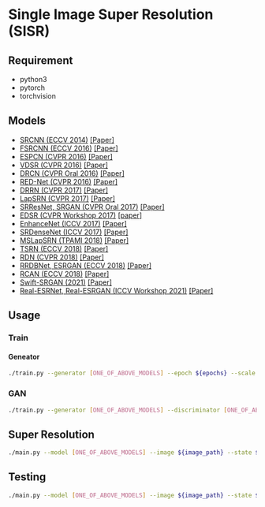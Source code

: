 # Single Image Super Resolution (SISR)

## Requirement

* python3
* pytorch
* torchvision

## Models

* [SRCNN (ECCV 2014)](./models/SRCNN/) [[Paper]](https://arxiv.org/abs/1501.00092)
* [FSRCNN (ECCV 2016)](./models/FSRCNN/) [[Paper]](https://arxiv.org/abs/1608.00367)
* [ESPCN (CVPR 2016)](./models/ESPCN/) [[Paper]](https://arxiv.org/abs/1609.05158)
* [VDSR (CVPR 2016)](./models/VDSR/) [[Paper]](https://arxiv.org/abs/1511.04587)
* [DRCN (CVPR Oral 2016)](./models/DRCN/) [[Paper]](https://arxiv.org/abs/1511.04491)
* [RED-Net (CVPR 2016)](./models/REDNet/) [[Paper]](https://arxiv.org/abs/1603.09056)
* [DRRN (CVPR 2017)](./models/DRRN/) [[Paper]](https://ieeexplore.ieee.org/document/8099781)
* [LapSRN (CVPR 2017)](./models/LapSRN/) [[Paper]](https://arxiv.org/abs/1704.03915)
* [SRResNet, SRGAN (CVPR Oral 2017)](./models/SRGAN/) [[Paper]](https://arxiv.org/abs/1609.04802)
* [EDSR (CVPR Workshop 2017)](./models/EDSR/) [[paper]](https://arxiv.org/abs/1707.02921)
* [EnhanceNet (ICCV 2017)](./models/EnhanceNet/) [[Paper]](https://arxiv.org/abs/1612.07919)
* [SRDenseNet (ICCV 2017)](./models/SRDenseNet/) [[Paper]](https://ieeexplore.ieee.org/document/8237776)
* [MSLapSRN (TPAMI 2018)](./models/MSLapSRN/) [[Paper]](https://arxiv.org/abs/1710.01992)
* [TSRN (ECCV 2018)](./models/TSRN/) [[Paper]](https://arxiv.org/abs/1808.00043)
* [RDN (CVPR 2018)](./models/RDN/) [[Paper]](https://arxiv.org/abs/1802.08797)
* [RRDBNet, ESRGAN (ECCV 2018)](./models/ESRGAN/) [[Paper]](https://arxiv.org/abs/1809.00219)
* [RCAN (ECCV 2018)](./models/RCAN/) [[Paper]](https://arxiv.org/abs/1807.02758)
* [Swift-SRGAN (2021)](./models/SwiftSRGAN/) [[Paper]](https://arxiv.org/abs/2111.14320)
* [Real-ESRNet, Real-ESRGAN (ICCV Workshop 2021)](./models/RealESRGAN/) [[Paper]](https://arxiv.org/abs/2107.10833)

## Usage

### Train

#### Geneator

```bash
./train.py --generator [ONE_OF_ABOVE_MODELS] --epoch ${epochs} --scale ${upscale_factor}
```

### GAN

```bash
./train.py --generator [ONE_OF_ABOVE_MODELS] --discriminator [ONE_OF_ABOVE_DISCRIMINATIOR] --epoch ${epochs} --scale ${upscale_factor} --distort [Real-ESRGAN|BSRGAN|JPEG]
```

## Super Resolution

```bash
./main.py --model [ONE_OF_ABOVE_MODELS] --image ${image_path} --state ${state_path} --scale ${upscale_factor}
```

## Testing

```bash
./main.py --model [ONE_OF_ABOVE_MODELS] --image ${image_path} --state ${state_path} --scale ${upscale_factor} --test --distort [Real-ESRGAN|BSRGAN|JPEG]
```
